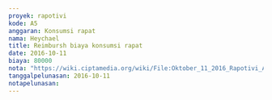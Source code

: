 ```yaml
---
proyek: rapotivi
kode: A5
anggaran: Konsumsi rapat
nama: Heychael
title: Reimbursh biaya konsumsi rapat
date: 2016-10-11
biaya: 80000
nota: "https://wiki.ciptamedia.org/wiki/File:Oktober_11_2016_Rapotivi_A5_Biaya_konsumsi_rapat.jpg"
tanggalpelunasan: 2016-10-11
notapelunasan:
---
```

